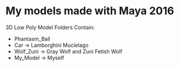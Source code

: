 # My models made with Maya 2016

3D Low Poly Model Folders Contain:
- Phantasm_Ball
- Car -> Lamborghini Mucielago
- Wolf_Zuni -> Gray Wolf and Zuni Fetish Wolf
- My_Model -> Myself
